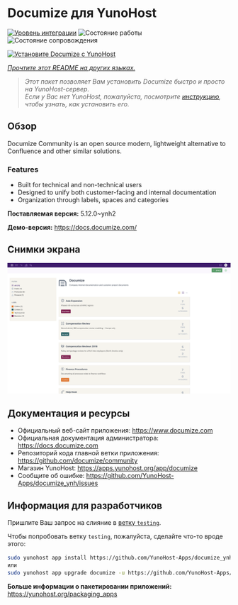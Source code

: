 <!--
Важно: этот README был автоматически сгенерирован <https://github.com/YunoHost/apps/tree/master/tools/readme_generator>
Он НЕ ДОЛЖЕН редактироваться вручную.
-->

# Documize для YunoHost

[![Уровень интеграции](https://dash.yunohost.org/integration/documize.svg)](https://ci-apps.yunohost.org/ci/apps/documize/) ![Состояние работы](https://ci-apps.yunohost.org/ci/badges/documize.status.svg) ![Состояние сопровождения](https://ci-apps.yunohost.org/ci/badges/documize.maintain.svg)

[![Установите Documize с YunoHost](https://install-app.yunohost.org/install-with-yunohost.svg)](https://install-app.yunohost.org/?app=documize)

*[Прочтите этот README на других языках.](./ALL_README.md)*

> *Этот пакет позволяет Вам установить Documize быстро и просто на YunoHost-сервер.*  
> *Если у Вас нет YunoHost, пожалуйста, посмотрите [инструкцию](https://yunohost.org/install), чтобы узнать, как установить его.*

## Обзор

Documize Community is an open source modern, lightweight alternative to Confluence and other similar solutions.

### Features

- Built for technical and non-technical users
- Designed to unify both customer-facing and internal documentation
- Organization through labels, spaces and categories

**Поставляемая версия:** 5.12.0~ynh2

**Демо-версия:** <https://docs.documize.com/>

## Снимки экрана

![Снимок экрана Documize](./doc/screenshots/screenshot.png)

## Документация и ресурсы

- Официальный веб-сайт приложения: <https://www.documize.com>
- Официальная документация администратора: <https://docs.documize.com>
- Репозиторий кода главной ветки приложения: <https://github.com/documize/community>
- Магазин YunoHost: <https://apps.yunohost.org/app/documize>
- Сообщите об ошибке: <https://github.com/YunoHost-Apps/documize_ynh/issues>

## Информация для разработчиков

Пришлите Ваш запрос на слияние в [ветку `testing`](https://github.com/YunoHost-Apps/documize_ynh/tree/testing).

Чтобы попробовать ветку `testing`, пожалуйста, сделайте что-то вроде этого:

```bash
sudo yunohost app install https://github.com/YunoHost-Apps/documize_ynh/tree/testing --debug
или
sudo yunohost app upgrade documize -u https://github.com/YunoHost-Apps/documize_ynh/tree/testing --debug
```

**Больше информации о пакетировании приложений:** <https://yunohost.org/packaging_apps>
